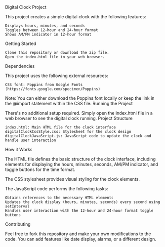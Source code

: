 Digital Clock Project

This project creates a simple digital clock with the following features:

    Displays hours, minutes, and seconds
    Toggles between 12-hour and 24-hour format
    Shows AM/PM indicator in 12-hour format

Getting Started

    Clone this repository or download the zip file.
    Open the index.html file in your web browser.

Dependencies

This project uses the following external resources:

    CSS font: Poppins from Google Fonts (https://fonts.google.com/specimen/Poppins)

Note: You can either download the Poppins font locally or keep the link in the @import statement within the CSS file.
Running the Project

There's no additional setup required. Simply open the index.html file in a web browser to see the digital clock running.
Project Structure

    index.html: Main HTML file for the clock interface
    digitalClockCssStyle.css: Stylesheet for the clock design
    digitalClockJavaScript.js: JavaScript code to update the clock and handle user interaction

How it Works

The HTML file defines the basic structure of the clock interface, including elements for displaying the hours, minutes, seconds, AM/PM indicator, and toggle buttons for the time format.

The CSS stylesheet provides visual styling for the clock elements.

The JavaScript code performs the following tasks:

    Obtains references to the necessary HTML elements
    Updates the clock display (hours, minutes, seconds) every second using setInterval
    Handles user interaction with the 12-hour and 24-hour format toggle buttons

Contributing

Feel free to fork this repository and make your own modifications to the code. You can add features like date display, alarms, or a different design.